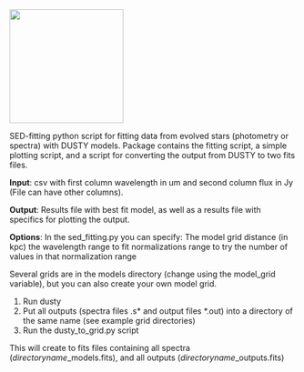 <img src="https://3ff009b6523c0c1f8b94-091582592a5f780b4bac3b68414d35fd.ssl.cf5.rackcdn.com/default/_superImage/President-Hayes-Desk.jpg" width="200">


SED-fitting python script for fitting data from evolved stars (photometry or spectra) with DUSTY models. Package contains the fitting script, a simple plotting script, and a script for converting the output from DUSTY to two fits files. 

**Input**: csv with first column wavelength in um and second column flux in Jy (File can have other columns).

**Output**: Results file with best fit model, as well as a results file with specifics for plotting the output. 

**Options**: In the sed_fitting.py you can specify:
	The model grid
	distance (in kpc)
	the wavelength range to fit
	normalizations range to try 
	the number of values in that normalization range

Several grids are in the models directory (change using the model_grid variable), but you can also create your own model grid.

1. Run dusty
2. Put all outputs (spectra files .s* and output files *.out) into a directory of the same name (see example grid directories)
3. Run the dusty_to_grid.py script

This will create to fits files containing all spectra (*directoryname*_models.fits), and all outputs (*directoryname*_outputs.fits)
